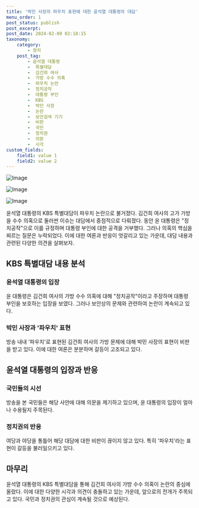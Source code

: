 ```yaml
---
title: '박민 사장의 파우치 표현에 대한 윤석열 대통령의 대담'
menu_order: 1
post_status: publish
post_excerpt: 
post_date: 2024-02-09 02:18:15
taxonomy:
    category:
        - 정치
    post_tag:
        - 윤석열 대통령
        -  특별대담
        -  김건희 여사
        -  가방 수수 의혹
        -  파우치 논란
        -  정치공작
        -  대통령 부인
        -  KBS
        -  박민 사장
        -  논란
        -  보안검색 기기
        -  비판
        -  국민
        -  정치권
        -  의문
        -  시각
custom_fields:
    field1: value 1
    field2: value 2
---
```


![Image](https://imgnews.pstatic.net/image/006/2024/02/08/0000122257_001_20240208071901086.jpeg?type=w647)

![Image](https://imgnews.pstatic.net/image/006/2024/02/08/0000122257_002_20240208071901133.jpeg?type=w647)

![Image](https://imgnews.pstatic.net/image/006/2024/02/08/0000122257_003_20240208071901167.jpeg?type=w647)

윤석열 대통령의 KBS 특별대담이 파우치 논란으로 불거졌다. 김건희 여사의 고가 가방을 수수 의혹으로 둘러싼 이슈는 대담에서 중점적으로 다뤄졌다. 동안 윤 대통령은 "정치공작"으로 이를 규정하며 대통령 부인에 대한 공격을 거부했다. 그러나 의혹의 핵심을 찌르는 질문은 누락되었다. 이에 대한 여론과 반응이 엇갈리고 있는 가운데, 대담 내용과 관련된 다양한 의견을 살펴보자.
## KBS 특별대담 내용 분석
### 윤석열 대통령의 입장
윤 대통령은 김건희 여사의 가방 수수 의혹에 대해 "정치공작"이라고 주장하며 대통령 부인을 보호하는 입장을 보였다. 그러나 보안상의 문제와 관련하여 논란이 계속되고 있다.
### 박민 사장과 '파우치' 표현
방송 내내 '파우치'로 표현된 김건희 여사의 가방 문제에 대해 박민 사장의 표현이 비판을 받고 있다. 이에 대한 여론은 분분하며 갈등이 고조되고 있다.
## 윤석열 대통령의 입장과 반응
### 국민들의 시선
방송을 본 국민들은 해당 사안에 대해 의문을 제기하고 있으며, 윤 대통령의 입장이 얼마나 수용될지 주목된다.
### 정치권의 반응
여당과 야당을 통틀어 해당 대담에 대한 비판이 끊이지 않고 있다. 특히 '파우치'라는 표현이 갈등을 불러일으키고 있다.
## 마무리
윤석열 대통령의 KBS 특별대담을 통해 김건희 여사의 가방 수수 의혹이 논란의 중심에 올랐다. 이에 대한 다양한 시각과 의견이 충돌하고 있는 가운데, 앞으로의 전개가 주목되고 있다. 국민과 정치권의 관심이 계속될 것으로 예상된다.
